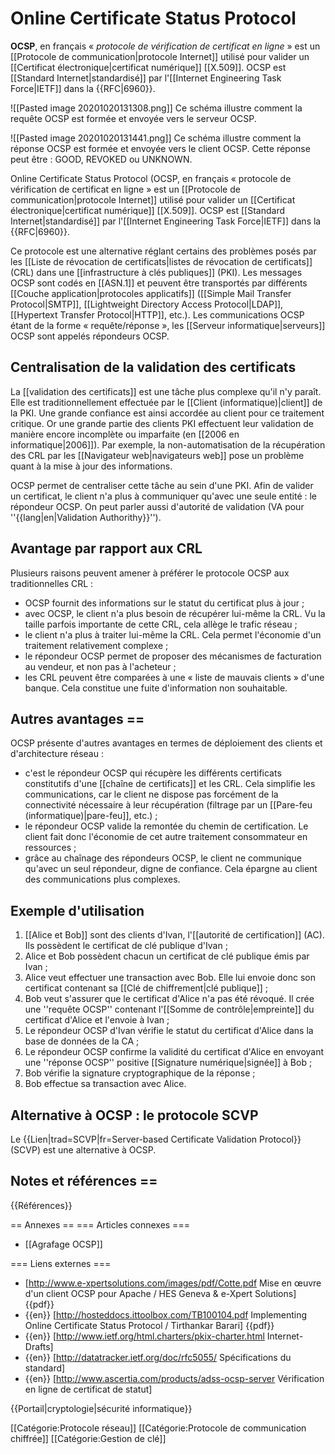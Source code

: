 # Online Certificate Status Protocol 
**OCSP**, en français « *protocole de vérification de certificat en ligne* » est un [[Protocole de communication|protocole Internet]] utilisé pour valider un [[Certificat électronique|certificat numérique]]  [[X.509]]. OCSP est [[Standard Internet|standardisé]] par l'[[Internet Engineering Task Force|IETF]] dans la {{RFC|6960}}.

![[Pasted image 20201020131308.png]]
Ce schéma illustre comment la requête OCSP est formée et envoyée vers le serveur OCSP.

![[Pasted image 20201020131441.png]]
Ce schéma illustre comment la réponse OCSP est formée et envoyée vers le client OCSP. Cette réponse peut être : GOOD, REVOKED ou UNKNOWN.

Online Certificate Status Protocol (OCSP, en français « protocole de vérification de certificat en ligne » est un [[Protocole de communication|protocole Internet]] utilisé pour valider un [[Certificat électronique|certificat numérique]]  [[X.509]]. OCSP est [[Standard Internet|standardisé]] par l'[[Internet Engineering Task Force|IETF]] dans la {{RFC|6960}}.

Ce protocole est une alternative réglant certains des problèmes posés par les [[Liste de révocation de certificats|listes de révocation de certificats]] (CRL) dans une [[infrastructure à clés publiques]] (PKI). Les messages OCSP sont codés en [[ASN.1]] et peuvent être transportés par différents [[Couche application|protocoles applicatifs]] ([[Simple Mail Transfer Protocol|SMTP]], [[Lightweight Directory Access Protocol|LDAP]], [[Hypertext Transfer Protocol|HTTP]], etc.). Les communications OCSP étant de la forme « requête/réponse », les [[Serveur informatique|serveurs]] OCSP sont appelés répondeurs OCSP.

## Centralisation de la validation des certificats 
La [[validation des certificats]] est une tâche plus complexe qu'il n'y paraît. Elle est traditionnellement effectuée par le [[Client (informatique)|client]] de la PKI. Une grande confiance est ainsi accordée au client pour ce traitement critique. Or une grande partie des clients PKI effectuent leur validation de manière encore incomplète ou imparfaite (en [[2006 en informatique|2006]]). Par exemple, la non-automatisation de la récupération des CRL par les [[Navigateur web|navigateurs web]] pose un problème quant à la mise à jour des informations.

OCSP permet de centraliser cette tâche au sein d'une PKI. Afin de valider un certificat, le client n'a plus à communiquer qu'avec une seule entité : le répondeur OCSP. On peut parler aussi d'autorité de validation (VA pour ''{{lang|en|Validation Authorithy}}'').

## Avantage par rapport aux CRL 
Plusieurs raisons peuvent amener à préférer le protocole OCSP aux traditionnelles CRL :

* OCSP fournit des informations sur le statut du certificat plus à jour ;
* avec OCSP, le client n'a plus besoin de récupérer lui-même la CRL. Vu la taille parfois importante de cette CRL, cela allège le trafic réseau ;
* le client n'a plus à traiter lui-même la CRL. Cela permet l'économie d'un traitement relativement complexe ;
* le répondeur OCSP permet de proposer des mécanismes de facturation au vendeur, et non pas à l'acheteur ;
* les CRL peuvent être comparées à une « liste de mauvais clients » d'une banque. Cela constitue une fuite d'information non souhaitable.

## Autres avantages ==
OCSP présente d'autres avantages en termes de déploiement des clients et d'architecture réseau :

* c'est le répondeur OCSP qui récupère les différents certificats constitutifs d'une [[chaîne de certificats]] et les CRL. Cela simplifie les communications, car le client ne dispose pas forcément de la connectivité nécessaire à leur récupération (filtrage par un [[Pare-feu (informatique)|pare-feu]], etc.) ;
* le répondeur OCSP valide la remontée du chemin de certification. Le client fait donc l'économie de cet autre traitement consommateur en ressources ;
* grâce au chaînage des répondeurs OCSP, le client ne communique qu'avec un seul répondeur, digne de confiance. Cela épargne au client des communications plus complexes.

## Exemple d'utilisation
1. [[Alice et Bob]] sont des clients d'Ivan, l'[[autorité de certification]] (AC). Ils possèdent le certificat de clé publique d'Ivan ;
2. Alice et Bob possèdent chacun un certificat de clé publique émis par Ivan ;
3. Alice veut effectuer une transaction avec Bob. Elle lui envoie donc son certificat contenant sa [[Clé de chiffrement|clé publique]] ;
4. Bob veut s'assurer que le certificat d'Alice n'a pas été révoqué. Il crée une ''requête OCSP'' contenant l'[[Somme de contrôle|empreinte]] du certificat d'Alice et l'envoie à Ivan ;
5. Le répondeur OCSP d'Ivan vérifie le statut du certificat d'Alice dans la base de données de la CA ;
6. Le répondeur OCSP confirme la validité du certificat d'Alice en envoyant une ''réponse OCSP'' positive [[Signature numérique|signée]] à Bob ;
7. Bob vérifie la signature cryptographique de la réponse ;
8. Bob effectue sa transaction avec Alice.

## Alternative à OCSP : le protocole SCVP 
Le {{Lien|trad=SCVP|fr=Server-based Certificate Validation Protocol}} (SCVP) est une alternative à OCSP.

## Notes et références ==
{{Références}}

== Annexes ==
=== Articles connexes ===
* [[Agrafage OCSP]]

=== Liens externes ===
* [http://www.e-xpertsolutions.com/images/pdf/Cotte.pdf Mise en œuvre d'un client OCSP pour Apache / HES Geneva & e-Xpert Solutions] {{pdf}}
* {{en}} [http://hosteddocs.ittoolbox.com/TB100104.pdf Implementing Online Certificate Status Protocol / Tirthankar Barari] {{pdf}}
* {{en}} [http://www.ietf.org/html.charters/pkix-charter.html Internet-Drafts]
* {{en}} [http://datatracker.ietf.org/doc/rfc5055/  Spécifications du standard]
* {{en}} [http://www.ascertia.com/products/adss-ocsp-server  Vérification en ligne de certificat de statut]

{{Portail|cryptologie|sécurité informatique}}

[[Catégorie:Protocole réseau]]
[[Catégorie:Protocole de communication chiffrée]]
[[Catégorie:Gestion de clé]]
